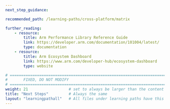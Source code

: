 ```yaml
---
next_step_guidance: 

recommended_path: /learning-paths/cross-platform/matrix

further_reading:
    - resource:
        title: Arm Performance Library Reference Guide
        link: https://developer.arm.com/documentation/101004/latest/
        type: documentation
    - resource:
        title: Arm Ecosystem Dashboard
        link: https://www.arm.com/developer-hub/ecosystem-dashboard
        type: website

# ================================================================================
#       FIXED, DO NOT MODIFY
# ================================================================================
weight: 21                  # set to always be larger than the content in this path, and one more than 'review'
title: "Next Steps"         # Always the same
layout: "learningpathall"   # All files under learning paths have this same wrapper
---
```

